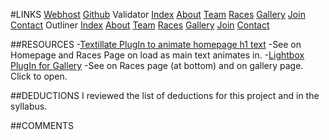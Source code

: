 #LINKS
[Webhost](http://hannahpatrice.com/bigshotstable/index.html)
[Github](https://github.com/hannahpatrice/project_final3_helms_hannah)
Validator
[Index](https://validator.w3.org/nu/?doc=http%3A%2F%2Fhannahpatrice.com%2Fbigshotstable%2Findex.html)
[About](https://validator.w3.org/nu/?doc=http%3A%2F%2Fhannahpatrice.com%2Fbigshotstable%2Fabout.html)
[Team](https://validator.w3.org/nu/?doc=http%3A%2F%2Fhannahpatrice.com%2Fbigshotstable%2Fteam.html)
[Races](https://validator.w3.org/nu/?doc=http%3A%2F%2Fhannahpatrice.com%2Fbigshotstable%2Fraces.html)
[Gallery](https://validator.w3.org/nu/?doc=http%3A%2F%2Fhannahpatrice.com%2Fbigshotstable%2Fgallery.html)
[Join](https://validator.w3.org/nu/?doc=http%3A%2F%2Fhannahpatrice.com%2Fbigshotstable%2Fjoin.html)
[Contact](https://validator.w3.org/nu/?doc=http%3A%2F%2Fhannahpatrice.com%2Fbigshotstable%2Fcontact.html)
Outliner
[Index](https://gsnedders.html5.org/outliner/process.py?url=http%3A%2F%2Fhannahpatrice.com%2Fbigshotstable%2Findex.html)
[About](https://gsnedders.html5.org/outliner/process.py?url=http%3A%2F%2Fhannahpatrice.com%2Fbigshotstable%2Fabout.html)
[Team](https://gsnedders.html5.org/outliner/process.py?url=http%3A%2F%2Fhannahpatrice.com%2Fbigshotstable%2Fteam.html)
[Races](https://gsnedders.html5.org/outliner/process.py?url=http%3A%2F%2Fhannahpatrice.com%2Fbigshotstable%2Fraces.html)
[Gallery](https://gsnedders.html5.org/outliner/process.py?url=http%3A%2F%2Fhannahpatrice.com%2Fbigshotstable%2Fgallery.html)
[Join](https://gsnedders.html5.org/outliner/process.py?url=http%3A%2F%2Fhannahpatrice.com%2Fbigshotstable%2Fjoin.html)
[Contact](https://gsnedders.html5.org/outliner/process.py?url=http%3A%2F%2Fhannahpatrice.com%2Fbigshotstable%2Fcontact.html)

##RESOURCES
-[Textillate PlugIn to animate homepage h1 text](https://github.com/jschr/textillate)
-See on Homepage and Races Page on load as main text animates in.
-[Lightbox PlugIn for Gallery](https://www.jqueryscript.net/lightbox/Responsive-Touch-enabled-jQuery-Image-Lightbox-Plugin.html)
-See on Races page (at bottom) and on gallery page. Click to open.

##DEDUCTIONS
I reviewed the list of deductions for this project and in the syllabus.

##COMMENTS
